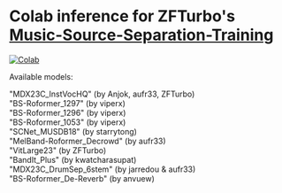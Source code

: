 # Colab inference for ZFTurbo's [Music-Source-Separation-Training](https://github.com/ZFTurbo/Music-Source-Separation-Training/)

[![Colab](https://colab.research.google.com/assets/colab-badge.svg)](https://colab.research.google.com/github/jarredou/Music-Source-Separation-Training-Colab-Inference/blob/main/Music_Source_Separation_Training_(Colab_Inference).ipynb)

Available models:

"MDX23C_InstVocHQ" (by Anjok, aufr33, ZFTurbo)  
"BS-Roformer_1297" (by viperx)  
"BS-Roformer_1296" (by viperx)  
"BS-Roformer_1053" (by viperx)  
"SCNet_MUSDB18" (by starrytong)  
"MelBand-Roformer_Decrowd" (by aufr33)  
"VitLarge23" (by ZFTurbo)  
"BandIt_Plus" (by kwatcharasupat)   
"MDX23C_DrumSep_6stem" (by jarredou & aufr33)  
"BS-Roformer_De-Reverb" (by anvuew)  


